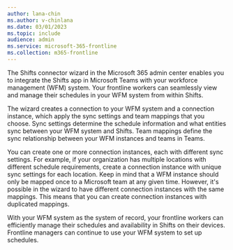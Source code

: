 ```yaml
---
author: lana-chin
ms.author: v-chinlana
ms.date: 03/01/2023
ms.topic: include
audience: admin
ms.service: microsoft-365-frontline
ms.collection: m365-frontline
---
```

The Shifts connector wizard in the Microsoft 365 admin center enables you to integrate the Shifts app in Microsoft Teams with your workforce management (WFM) system. Your frontline workers can seamlessly view and manage their schedules in your WFM system from within Shifts.

The wizard creates a connection to your WFM system and a connection instance, which apply the sync settings and team mappings that you choose. Sync settings determine the schedule information and what entities sync between your WFM system and Shifts. Team mappings define the sync relationship between your WFM instances and teams in Teams.

You can create one or more connection instances, each with different sync settings. For example, if your organization has multiple locations with different schedule requirements, create a  connection instance with unique sync settings for each location. Keep in mind that a WFM instance should only be mapped once to a Microsoft team at any given time. However, it's possible in the wizard to have different connection instances with the same mappings. This means that you can create connection instances with duplicated mappings.

With your WFM system as the system of record, your frontline workers can efficiently manage their schedules and availability in Shifts on their devices. Frontline managers can continue to use your WFM system to set up schedules.
